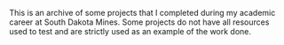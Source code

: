 This is an archive of some projects that I completed during my academic career at South Dakota Mines. Some projects do not have all resources used to test and are strictly used as an example of the work done.
